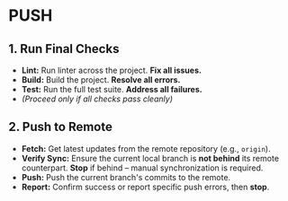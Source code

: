 # PUSH

## 1. Run Final Checks
- **Lint:** Run linter across the project. **Fix all issues.**
- **Build:** Build the project. **Resolve all errors.**
- **Test:** Run the full test suite. **Address all failures.**
- *(Proceed only if all checks pass cleanly)*

## 2. Push to Remote
- **Fetch:** Get latest updates from the remote repository (e.g., `origin`).
- **Verify Sync:** Ensure the current local branch is **not behind** its remote counterpart. **Stop** if behind – manual synchronization is required.
- **Push:** Push the current branch's commits to the remote.
- **Report:** Confirm success or report specific push errors, then **stop**.
